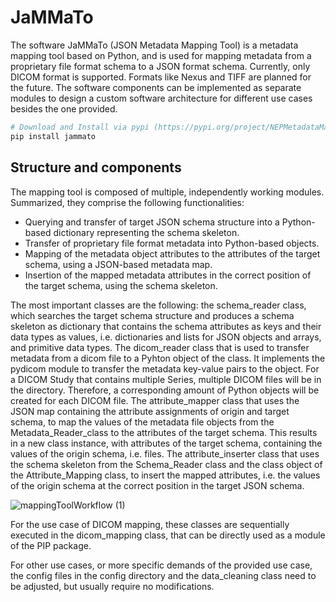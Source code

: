 
# JaMMaTo

The software JaMMaTo (JSON Metadata Mapping Tool) is a metadata mapping tool based on Python, and is used for mapping metadata from a proprietary file format schema to a JSON format schema. Currently, only DICOM format is supported. Formats like Nexus and TIFF are planned for the future. The software components can be implemented as separate modules to design a custom software architecture for different use cases besides the one provided.
```bash
# Download and Install via pypi (https://pypi.org/project/NEPMetadataMapping/) as Python package.
pip install jammato
```

## Structure and components

The mapping tool is composed of multiple, independently working modules. Summarized, they comprise the following functionalities:
  - Querying and transfer of target JSON schema structure into a Python-based dictionary representing the schema skeleton.
  - Transfer of proprietary file format metadata into Python-based objects.
  - Mapping of the metadata object attributes to the attributes of the target schema, using a JSON-based metadata map.
  - Insertion of the mapped metadata attributes in the correct position of the target schema, using the schema skeleton.

The most important classes are the following: the schema_reader class, which searches the target schema structure and produces a schema skeleton as dictionary that contains the schema attributes as keys and their data types as values, i.e. dictionaries and lists for JSON objects and arrays, and primitive data types. The dicom_reader class that is used to transfer metadata from a dicom file to a Pyhton object of the class. It implements the pydicom module to transfer the metadata key-value pairs to the object. For a DICOM Study that contains multiple Series, multiple DICOM files will be in the directory. Therefore, a corresponding amount of Python objects will be created for each DICOM file. The attribute_mapper class that uses the JSON map containing the attribute assignments of origin and target schema, to map the values of the metadata file objects from the Metadata_Reader_class to the attributes of the target schema. This results in a new class instance, with attributes of the target schema, containing the values of the origin schema, i.e. files. The attribute_inserter class that uses the schema skeleton from the Schema_Reader class and the class object of the Attribute_Mapping class, to insert the mapped attributes, i.e. the values of the origin schema at the correct position in the target JSON schema.

![mappingToolWorkflow (1)](https://user-images.githubusercontent.com/86111342/229125035-0f1d7949-7c09-4281-a173-175a84729e7f.jpg)


For the use case of DICOM mapping, these classes are sequentially executed in the dicom_mapping class, that can be directly used as a module of the PIP package.

For other use cases, or more specific demands of the provided use case, the config files in the config directory and the data_cleaning class need to be adjusted, but usually require no modifications.


